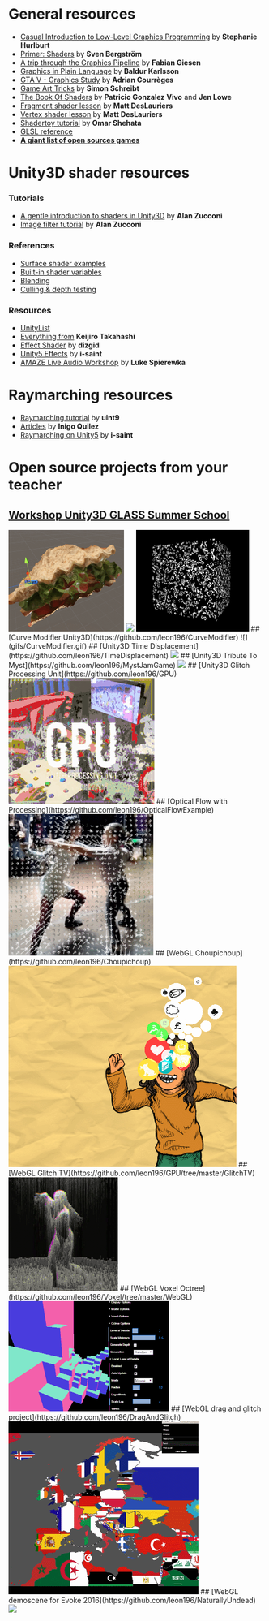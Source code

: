 # General resources
- [Casual Introduction to Low-Level Graphics Programming](http://stephaniehurlburt.com/blog/2016/10/28/casual-introduction-to-low-level-graphics-programming) by **Stephanie Hurlburt**
- [Primer: Shaders](https://notes.underscorediscovery.com/shaders-a-primer/) by **Sven Bergström**
- [A trip through the Graphics Pipeline](https://fgiesen.wordpress.com/2011/07/09/a-trip-through-the-graphics-pipeline-2011-index/) by **Fabian Giesen**
- [Graphics in Plain Language](https://renderdoc.org/blog/Graphics-in-Plain-Language/) by **Baldur Karlsson**
- [GTA V - Graphics Study](http://www.adriancourreges.com/blog/2015/11/02/gta-v-graphics-study/) by **Adrian Courrèges**
- [Game Art Tricks](https://simonschreibt.de/game-art-tricks/) by **Simon Schreibt**
- [The Book Of Shaders](https://thebookofshaders.com) by **Patricio Gonzalez Vivo** and **Jen Lowe**
- [Fragment shader lesson]( https://github.com/Jam3/jam3-lesson-webgl-shader-intro) by **Matt DesLauriers**
- [Vertex shader lesson](https://github.com/Jam3/jam3-lesson-webgl-shader-threejs) by **Matt DesLauriers**
- [Shadertoy tutorial](http://gamedevelopment.tutsplus.com/tutorials/a-beginners-guide-to-coding-graphics-shaders--cms-23313) by **Omar Shehata**
- [GLSL reference](http://www.shaderific.com/glsl/)
- [**A giant list of open sources games**](https://github.com/gloomyson/games)

# Unity3D shader resources

### Tutorials
- [A gentle introduction to shaders in Unity3D](http://www.alanzucconi.com/2015/06/10/a-gentle-introduction-to-shaders-in-unity3d/) by **Alan Zucconi**
- [Image filter tutorial](http://www.alanzucconi.com/2015/07/08/screen-shaders-and-postprocessing-effects-in-unity3d/) by **Alan Zucconi**

### References
- [Surface shader examples](http://docs.unity3d.com/Manual/SL-SurfaceShaderExamples.html)
- [Built-in shader variables](https://docs.unity3d.com/Manual/SL-UnityShaderVariables.html)
- [Blending](https://docs.unity3d.com/Manual/SL-Blend.html)
- [Culling & depth testing](https://docs.unity3d.com/Manual/SL-CullAndDepth.html)

### Resources

- [UnityList](http://unitylist.com/browse/effects)
- [Everything from](https://github.com/keijiro) **Keijiro Takahashi**
- [Effect Shader](https://github.com/inoook/EffectShader) by **dizgid**
- [Unity5 Effects](https://github.com/i-saint/Unity5Effects) by **i-saint**
- [AMAZE Live Audio Workshop](https://github.com/Spierek/AMAZE-Live-Audio-Workshop) by **Luke Spierewka**

# Raymarching resources

- [Raymarching tutorial]( http://9bitscience.blogspot.fr/2013/07/raymarching-distance-fields_14.html) by **uint9**
- [Articles]( http://iquilezles.org/www/index.htm) by **Inigo Quilez**
- [Raymarching on Unity5](https://github.com/i-saint/RaymarchingOnUnity5) by **i-saint**

# Open source projects from your teacher

## [Workshop Unity3D GLASS Summer School](https://github.com/leon196/GLASSSchool)
<img src="gifs/WorkshopGlass1.gif" height=200>
<img src="gifs/WorkshopGlass2.gif" height=200>
<img src="gifs/WorkshopGlass3.gif" height=200>
## [Curve Modifier Unity3D](https://github.com/leon196/CurveModifier)
![](gifs/CurveModifier.gif)
## [Unity3D Time Displacement](https://github.com/leon196/TimeDisplacement)
<img src="gifs/TimeDisplacement.gif">
## [Unity3D Tribute To Myst](https://github.com/leon196/MystJamGame)
<img src="gifs/TributeToMyst.gif">
## [Unity3D Glitch Processing Unit](https://github.com/leon196/GPU)
<img src="gifs/GPU.gif">
## [Optical Flow with Processing](https://github.com/leon196/OpticalFlowExample)
<img src="gifs/OpticalFlow.gif">
## [WebGL Choupichoup](https://github.com/leon196/Choupichoup)
<img src="gifs/Choupichoup.gif">
## [WebGL Glitch TV](https://github.com/leon196/GPU/tree/master/GlitchTV)
<img src="gifs/VJ.gif">
## [WebGL Voxel Octree](https://github.com/leon196/Voxel/tree/master/WebGL)
<img src="gifs/Octree.gif">
## [WebGL drag and glitch project](https://github.com/leon196/DragAndGlitch)
<img src="gifs/DragAndGlitch.gif">
## [WebGL demoscene for Evoke 2016](https://github.com/leon196/NaturallyUndead)
<img src="gifs/naturallyUndead.gif">

